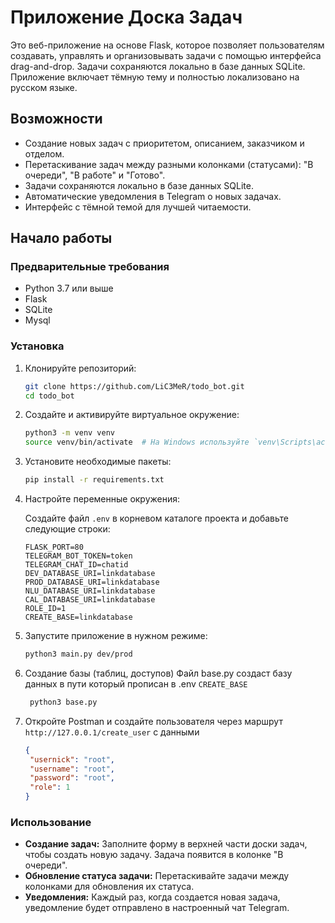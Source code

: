# Приложение Доска Задач

Это веб-приложение на основе Flask, которое позволяет пользователям создавать, управлять и организовывать задачи с помощью интерфейса drag-and-drop. Задачи сохраняются локально в базе данных SQLite. Приложение включает тёмную тему и полностью локализовано на русском языке.

## Возможности

- Создание новых задач с приоритетом, описанием, заказчиком и отделом.
- Перетаскивание задач между разными колонками (статусами): "В очереди", "В работе" и "Готово".
- Задачи сохраняются локально в базе данных SQLite.
- Автоматические уведомления в Telegram о новых задачах.
- Интерфейс с тёмной темой для лучшей читаемости.

## Начало работы

### Предварительные требования

- Python 3.7 или выше
- Flask
- SQLite
- Mysql

### Установка

1. Клонируйте репозиторий:

    ```bash
    git clone https://github.com/LiC3MeR/todo_bot.git
    cd todo_bot
    ```

2. Создайте и активируйте виртуальное окружение:

    ```bash
    python3 -m venv venv
    source venv/bin/activate  # На Windows используйте `venv\Scripts\activate`
    ```

3. Установите необходимые пакеты:

    ```bash
    pip install -r requirements.txt
    ```

4. Настройте переменные окружения:

    Создайте файл `.env` в корневом каталоге проекта и добавьте следующие строки:

    ```env
   FLASK_PORT=80
   TELEGRAM_BOT_TOKEN=token
   TELEGRAM_CHAT_ID=chatid
   DEV_DATABASE_URI=linkdatabase
   PROD_DATABASE_URI=linkdatabase
   NLU_DATABASE_URI=linkdatabase
   CAL_DATABASE_URI=linkdatabase
   ROLE_ID=1
   CREATE_BASE=linkdatabase
    ```

5. Запустите приложение в нужном режиме:

    ```bash
    python3 main.py dev/prod
    ```

6. Создание базы (таблиц, доступов) Файл base.py создаст базу данных в пути который прописан в .env `CREATE_BASE`
   ```bash
    python3 base.py
   ```

7. Откройте Postman и создайте пользователя через маршрут `http://127.0.0.1/create_user` с данными
   ```json
   {
    "usernick": "root",
    "username": "root",
    "password": "root",
    "role": 1
   }
   ```

### Использование

- **Создание задач:** Заполните форму в верхней части доски задач, чтобы создать новую задачу. Задача появится в колонке "В очереди".
- **Обновление статуса задачи:** Перетаскивайте задачи между колонками для обновления их статуса.
- **Уведомления:** Каждый раз, когда создается новая задача, уведомление будет отправлено в настроенный чат Telegram.
